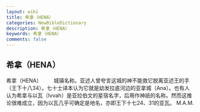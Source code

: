 ```yaml
---
layout: wiki
title: 希拿（HENA）
categories: NewBibleDictionary
description: 希拿（HENA）
keywords: 希拿（HENA）
comments: false
---
```


## 希拿（HENA）



希拿（HENA）
　　城镇名称。亚述人曾夸言这城的神不能救它脱离亚述王的手（王下十八34）。七十士译本认为它就是幼发拉底河边的亚拿城（Ana）。也有人认为希拿与以瓦（Ivvah）是亚拉伯文的星宿名字，后用作神祇的名称。然而这推论很难成立，因为以瓦几乎可确定是地名，亦即王下十七24、31的亚瓦。
M.A.M.




